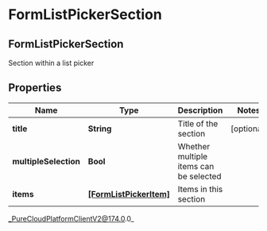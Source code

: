 # FormListPickerSection

## FormListPickerSection
Section within a list picker

## Properties

|Name | Type | Description | Notes|
|------------ | ------------- | ------------- | -------------|
| **title** | **String** | Title of the section | [optional] |
| **multipleSelection** | **Bool** | Whether multiple items can be selected | |
| **items** | [**[FormListPickerItem]**]([FormListPickerItem]) | Items in this section | |



_PureCloudPlatformClientV2@174.0.0_
